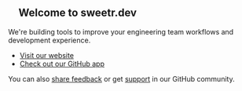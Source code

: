 ## <img src="https://sweetr.dev/_next/static/media/logo.6b9acaaf.svg" width="16"/> Welcome to sweetr.dev


We're building tools to improve your engineering team workflows and development experience. 

- [Visit our website](https://sweetr.dev)  
- [Check out our GitHub app](https://github.com/apps/sweetr-dev)

You can also [share feedback](https://github.com/orgs/sweetr-dev/discussions/new/choose) or get [support](https://github.com/orgs/sweetr-dev/discussions/new?category=support) in our GitHub community.
